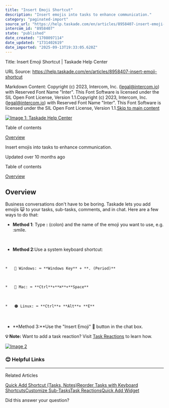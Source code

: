 ```yaml
---
title: "Insert Emoji Shortcut"
description: "Insert emojis into tasks to enhance communication."
category: "paginated-import"
source_url: "https://help.taskade.com/en/articles/8958407-insert-emoji-shortcut"
intercom_id: "8958407"
state: "published"
date_created: "1708097114"
date_updated: "1731402619"
date_imported: "2025-09-13T19:33:05.628Z"
---
```


Title: Insert Emoji Shortcut | Taskade Help Center

URL Source: https://help.taskade.com/en/articles/8958407-insert-emoji-shortcut

Markdown Content:
Copyright (c) 2023, Intercom, Inc. (legal@intercom.io) with Reserved Font Name "Inter". This Font Software is licensed under the SIL Open Font License, Version 1.1.Copyright (c) 2023, Intercom, Inc. (legal@intercom.io) with Reserved Font Name "Inter". This Font Software is licensed under the SIL Open Font License, Version 1.1.[Skip to main content](https://help.taskade.com/en/articles/8958407-insert-emoji-shortcut#main-content)

[![Image 1: Taskade Help Center](https://downloads.intercomcdn.com/i/o/490280/d14603621e78c833c2d0e66f/2d1230f35f3009fff25b2989e93312a5.png)](https://help.taskade.com/en/)

Table of contents

[Overview](https://help.taskade.com/en/articles/8958407-insert-emoji-shortcut#h_d03796cbd5)

Insert emojis into tasks to enhance communication.

Updated over 10 months ago

Table of contents

[Overview](https://help.taskade.com/en/articles/8958407-insert-emoji-shortcut#h_d03796cbd5)

**Overview**
------------

Business conversations don't have to be boring. Taskade lets you add emojis 😺 to your tasks, sub-tasks, comments, and in chat. Here are a few ways to do that:

*   **Method 1**: Type **:** (colon) and the name of the emoji you want to use, e.g. :smile.

​

*   **Method 2**:Use a system keyboard shortcut:

​

    *   🔵 Windows: ⌨️ **Windows Key** + **. (Period)**

​

    *   🔴 Mac: ⌨️ **Ctrl**+**⌘**+**Space**

​

    *   🟠 Linux: ⌨️ **Ctrl**+ **Alt**+ **E**

​

*   **Method 3:**Use the "Insert Emoji" 🙂 button in the chat box.

**💡 Note:** Want to add a task reaction? Visit [Task Reactions](https://intercom.help/taskade/en/articles/8958522) to learn how.

[![Image 2](https://downloads.intercomcdn.com/i/o/1102188316/d867d135b93ca50c88259b01/Screenshot+2024-07-04+at+2_19_00%E2%80%AFPM.png?expires=1757793600&signature=b77ee5ad61a09dacc0d28006be37b045e92b8cb55a58719efaf3647a8bf6669c&req=dSEnFMh2lYJeX%2FMW1HO4zWBDcx57GDMX1Lsh4Ps1AXyYasDxASXfclkhoz1T%0AS3%2BcYC5E85FtnZ%2BUL%2FI%3D%0A)](https://downloads.intercomcdn.com/i/o/1102188316/d867d135b93ca50c88259b01/Screenshot+2024-07-04+at+2_19_00%E2%80%AFPM.png?expires=1757793600&signature=b77ee5ad61a09dacc0d28006be37b045e92b8cb55a58719efaf3647a8bf6669c&req=dSEnFMh2lYJeX%2FMW1HO4zWBDcx57GDMX1Lsh4Ps1AXyYasDxASXfclkhoz1T%0AS3%2BcYC5E85FtnZ%2BUL%2FI%3D%0A)

### 😊 Helpful Links

* * *

Related Articles

[Quick Add Shortcut (Tasks, Notes)](https://help.taskade.com/en/articles/8958404-quick-add-shortcut-tasks-notes)[Reorder Tasks with Keyboard Shortcuts](https://help.taskade.com/en/articles/8958406-reorder-tasks-with-keyboard-shortcuts)[Customize Sub-Tasks](https://help.taskade.com/en/articles/8958413-customize-sub-tasks)[Task Reactions](https://help.taskade.com/en/articles/8958522-task-reactions)[Quick Add Widget](https://help.taskade.com/en/articles/8958542-quick-add-widget)

Did this answer your question?

